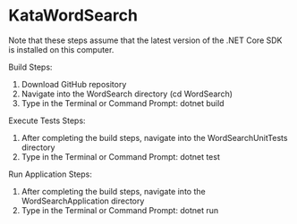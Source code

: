 # KataWordSearch

Note that these steps assume that the latest version of the .NET Core SDK is installed on this computer.

Build Steps:
1. Download GitHub repository
2. Navigate into the WordSearch directory (cd WordSearch)
3. Type in the Terminal or Command Prompt: dotnet build

Execute Tests Steps:
1. After completing the build steps, navigate into the WordSearchUnitTests directory
2. Type in the Terminal or Command Prompt: dotnet test

Run Application Steps:
1. After completing the build steps, navigate into the WordSearchApplication directory
2. Type in the Terminal or Command Prompt: dotnet run

